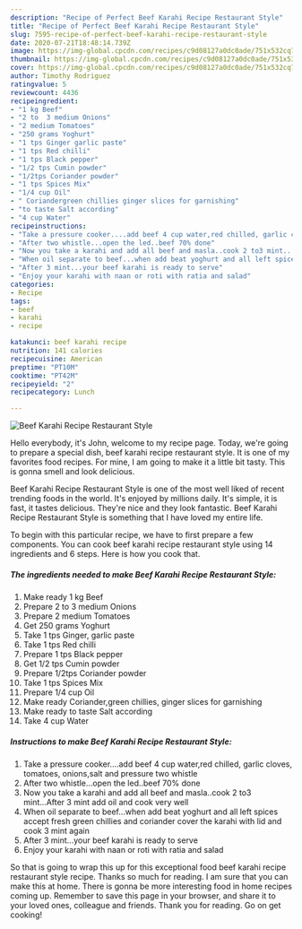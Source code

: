 ```yaml
---
description: "Recipe of Perfect Beef Karahi Recipe Restaurant Style"
title: "Recipe of Perfect Beef Karahi Recipe Restaurant Style"
slug: 7595-recipe-of-perfect-beef-karahi-recipe-restaurant-style
date: 2020-07-21T18:48:14.739Z
image: https://img-global.cpcdn.com/recipes/c9d08127a0dc0ade/751x532cq70/beef-karahi-recipe-restaurant-style-recipe-main-photo.jpg
thumbnail: https://img-global.cpcdn.com/recipes/c9d08127a0dc0ade/751x532cq70/beef-karahi-recipe-restaurant-style-recipe-main-photo.jpg
cover: https://img-global.cpcdn.com/recipes/c9d08127a0dc0ade/751x532cq70/beef-karahi-recipe-restaurant-style-recipe-main-photo.jpg
author: Timothy Rodriguez
ratingvalue: 5
reviewcount: 4436
recipeingredient:
- "1 kg Beef"
- "2 to  3 medium Onions"
- "2 medium Tomatoes"
- "250 grams Yoghurt"
- "1 tps Ginger garlic paste"
- "1 tps Red chilli"
- "1 tps Black pepper"
- "1/2 tps Cumin powder"
- "1/2tps Coriander powder"
- "1 tps Spices Mix"
- "1/4 cup Oil"
- " Coriandergreen chillies ginger slices for garnishing"
- "to taste Salt according"
- "4 cup Water"
recipeinstructions:
- "Take a pressure cooker....add beef 4 cup water,red chilled, garlic cloves, tomatoes, onions,salt and pressure two whistle"
- "After two whistle...open the led..beef 70% done"
- "Now you take a karahi and add all beef and masla..cook 2 to3 mint...After 3 mint add oil and cook very well"
- "When oil separate to beef...when add beat yoghurt and all left spices accept fresh green chillies and coriander cover the karahi with lid and cook 3 mint again"
- "After 3 mint...your beef karahi is ready to serve"
- "Enjoy your karahi with naan or roti with ratia and salad"
categories:
- Recipe
tags:
- beef
- karahi
- recipe

katakunci: beef karahi recipe 
nutrition: 141 calories
recipecuisine: American
preptime: "PT10M"
cooktime: "PT42M"
recipeyield: "2"
recipecategory: Lunch

---
```



![Beef Karahi Recipe Restaurant Style](https://img-global.cpcdn.com/recipes/c9d08127a0dc0ade/751x532cq70/beef-karahi-recipe-restaurant-style-recipe-main-photo.jpg)

Hello everybody, it's John, welcome to my recipe page. Today, we're going to prepare a special dish, beef karahi recipe restaurant style. It is one of my favorites food recipes. For mine, I am going to make it a little bit tasty. This is gonna smell and look delicious.



Beef Karahi Recipe Restaurant Style is one of the most well liked of recent trending foods in the world. It's enjoyed by millions daily. It's simple, it is fast, it tastes delicious. They're nice and they look fantastic. Beef Karahi Recipe Restaurant Style is something that I have loved my entire life.


To begin with this particular recipe, we have to first prepare a few components. You can cook beef karahi recipe restaurant style using 14 ingredients and 6 steps. Here is how you cook that.

<!--inarticleads1-->

##### The ingredients needed to make Beef Karahi Recipe Restaurant Style:

1. Make ready 1 kg Beef
1. Prepare 2 to  3 medium Onions
1. Prepare 2 medium Tomatoes
1. Get 250 grams Yoghurt
1. Take 1 tps Ginger, garlic paste
1. Take 1 tps Red chilli
1. Prepare 1 tps Black pepper
1. Get 1/2 tps Cumin powder
1. Prepare 1/2tps Coriander powder
1. Take 1 tps Spices Mix
1. Prepare 1/4 cup Oil
1. Make ready  Coriander,green chillies, ginger slices for garnishing
1. Make ready to taste Salt according
1. Take 4 cup Water




<!--inarticleads2-->

##### Instructions to make Beef Karahi Recipe Restaurant Style:

1. Take a pressure cooker....add beef 4 cup water,red chilled, garlic cloves, tomatoes, onions,salt and pressure two whistle
1. After two whistle...open the led..beef 70% done
1. Now you take a karahi and add all beef and masla..cook 2 to3 mint...After 3 mint add oil and cook very well
1. When oil separate to beef...when add beat yoghurt and all left spices accept fresh green chillies and coriander cover the karahi with lid and cook 3 mint again
1. After 3 mint...your beef karahi is ready to serve
1. Enjoy your karahi with naan or roti with ratia and salad




So that is going to wrap this up for this exceptional food beef karahi recipe restaurant style recipe. Thanks so much for reading. I am sure that you can make this at home. There is gonna be more interesting food in home recipes coming up. Remember to save this page in your browser, and share it to your loved ones, colleague and friends. Thank you for reading. Go on get cooking!
